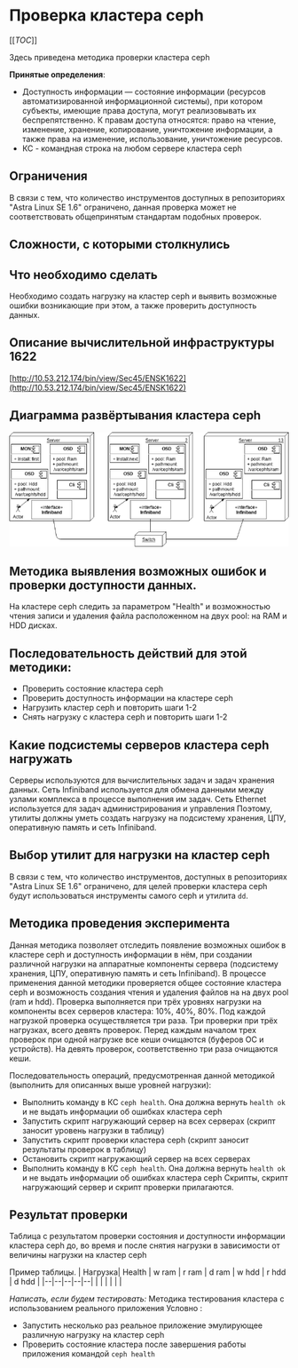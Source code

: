 # Проверка кластера ceph

[[_TOC_]]

Здесь приведена методика проверки кластера ceph

**Принятые определения**:
- Доступность информации — состояние информации (ресурсов автоматизированной информационной системы), при котором субъекты, имеющие права доступа, могут реализовывать их беспрепятственно. К правам доступа относятся: право на чтение, изменение, хранение, копирование, уничтожение информации, а также права на изменение, использование, уничтожение ресурсов.
- КС - командная строка на любом сервере кластера ceph

Ограничения
----

В связи с тем, что количество инструментов доступных в репозиториях "Astra Linux SE 1.6" ограничено, данная проверка может не соответствовать общепринятым стандартам подобных проверок.

Сложности, с которыми столкнулись
----

Что необходимо сделать
----

Необходимо создать нагрузку на кластер ceph и выявить возможные ошибки возникающие при этом, а также проверить доступность данных.

Описание вычислительной инфраструктуры 1622
----
[http://10.53.212.174/bin/view/Sec45/ENSK1622](http://10.53.212.174/bin/view/Sec45/ENSK1622)

Диаграмма развёртывания кластера ceph
----
![image](pictures/SkeitchCephCluster.png)

Методика выявления возможных ошибок и проверки доступности данных.
----

На кластере ceph следить за параметром "Health" и возможностью чтения записи и удаления файла расположенном на двух pool: на RAM и HDD дисках.

Последовательность действий для этой методики:
----

- Проверить состояние кластера ceph
- Проверить доступность информации на кластере ceph
- Нагрузить кластер ceph и повторить шаги 1-2
- Снять нагрузку с кластера ceph и повторить шаги 1-2

Какие подсистемы серверов кластера ceph нагружать
----

Серверы используются для вычислительных задач и задач хранения данных.
Сеть Infiniband используется для обмена данными между узлами комплекса в процессе выполнения им задач.
Сеть Ethernet используется для задач администрирования и управления
Поэтому, утилиты должны уметь создать нагрузку на подсистему хранения, ЦПУ, оперативную память и сеть Infiniband.

Выбор утилит для нагрузки на кластер ceph
----

В связи с тем, что количество инструментов, доступных в репозиториях "Astra Linux SE 1.6" ограничено, для целей проверки кластера ceph будут использоваться инструменты самого ceph и утилита `dd`.

Методика проведения эксперимента
----

Данная методика позволяет отследить появление возможных ошибок в кластере ceph и доступность информации в нём, при создании различной нагрузки на аппаратные компоненты сервера (подсистему хранения, ЦПУ, оперативную память и сеть Infiniband). В процессе применения данной методики проверяется общее состояние кластера ceph и возможность создания чтения и удаления файлов на на двух pool (ram и hdd). Проверка выполняется при трёх уровнях нагрузки на компоненты всех серверов кластера: 10%, 40%, 80%. Под каждой нагрузкой проверка осуществляется три раза. Три проверки при трёх нагрузках, всего девять проверок. Перед каждым началом трех проверок при одной нагрузке все кеши очищаются (буферов ОС и устройств). На девять проверок, соответственно три раза очищаются кеши.

Последовательность операций, предусмотренная данной методикой (выполнить для описанных выше уровней нагрузки):
- Выполнить команду в КС `ceph health`. Она должна вернуть `health ok` и не выдать информации об ошибках кластера ceph
- Запустить скрипт нагружающий сервер на всех серверах (скрипт заносит уровень нагрузки в таблицу)
- Запустить скрипт проверки кластера ceph (скрипт заносит результаты проверок в таблицу)
- Остановить скрипт нагружающий сервер на всех серверах
- Выполнить команду в КС `ceph health`. Она должна вернуть `health ok` и не выдать информации об ошибках кластера ceph
Скрипты, скрипт нагружающий сервер и скрипт проверки прилагаются.

Результат проверки
----

Таблица с результатом проверки состояния и доступности информации кластера ceph до, во время и после снятия нагрузки в зависимости от величины нагрузки на кластер ceph

Пример таблицы.
| Нагрузка| Health | w ram | r ram | d ram | w hdd | r hdd | d hdd |
|--|--|--|--|--|
|  |  |  |  |  |


*Написать, если будем тестировать:*
Методика тестирования кластера с использованием реального приложения
Условно :
- Запустить несколько раз реальное приложение эмулирующее различную нагрузку на кластер ceph
- Проверить состояние кластера после завершения работы приложения командой `ceph health`
